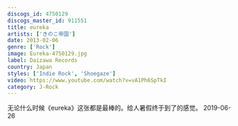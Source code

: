 ```yaml
---
discogs_id: 4750129
discogs_master_id: 911551
title: eureka
artists: ['きのこ帝国']
date: 2013-02-06
genre: ['Rock']
image: Eureka-4750129.jpg
label: Daizawa Records
country: Japan
styles: ['Indie Rock', 'Shoegaze']
video: https://www.youtube.com/watch?v=vA1Ph6SpTkI
category: J-Rock
---
```


无论什么时候《eureka》这张都是最棒的。给人暑假终于到了的感觉。
<time>2019-06-26</time>